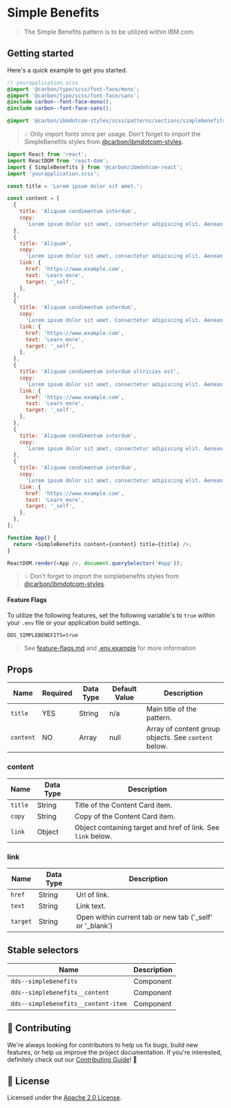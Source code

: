 # Simple Benefits

> The Simple Benefits pattern is to be utilized within IBM.com.

## Getting started

Here's a quick example to get you started.

```scss
// yourapplication.scss
@import '@carbon/type/scss/font-face/mono';
@import '@carbon/type/scss/font-face/sans';
@include carbon--font-face-mono();
@include carbon--font-face-sans();

@import '@carbon/ibmdotcom-styles/scss/patterns/sections/simplebenefits/index.scss';
```

> 💡 Only import fonts once per usage. Don't forget to import the SimpleBenefits
> styles from
> [@carbon/ibmdotcom-styles](https://github.com/carbon-design-system/ibm-dotcom-library/blob/master/packages/styles).

```javascript
import React from 'react';
import ReactDOM from 'react-dom';
import { SimpleBenefits } from '@carbon/ibmdotcom-react';
import 'yourapplication.scss';

const title = 'Lorem ipsum dolor sit amet.';

const content = [
  {
    title: 'Aliquam condimentum interdum',
    copy:
      'Lorem ipsum dolor sit amet, consectetur adipiscing elit. Aenean et ultricies est. Mauris iaculis eget dolor nec hendrerit. Phasellus at elit sollicitudin, sodales nulla quis, consequat libero.',
  },
  {
    title: 'Aliquam',
    copy:
      'Lorem ipsum dolor sit amet, consectetur adipiscing elit. Aenean et ultricies est. Mauris iaculis eget dolor nec hendrerit. Phasellus at elit sollicitudin, sodales nulla quis, consequat libero.',
    link: {
      href: 'https://www.example.com',
      text: 'Learn more',
      target: '_self',
    },
  },
  {
    title: 'Aliquam condimentum interdum',
    copy:
      'Lorem ipsum dolor sit amet. Consectetur adipiscing elit. Aenean et ultricies est. Aenean et ultricies est.',
    link: {
      href: 'https://www.example.com',
      text: 'Learn more',
      target: '_self',
    },
  },
  {
    title: 'Aliquam condimentum interdum ultricies est',
    copy:
      'Lorem ipsum dolor sit amet, consectetur adipiscing elit. Aenean et ultricies est.',
    link: {
      href: 'https://www.example.com',
      text: 'Learn more',
      target: '_self',
    },
  },
  {
    title: 'Aliquam condimentum interdum',
    copy:
      'Lorem ipsum dolor sit amet, consectetur adipiscing elit. Aenean et ultricies est. Mauris iaculis eget dolor nec hendrerit. Phasellus at elit sollicitudin, sodales nulla quis, consequat libero.',
  },
  {
    title: 'Aliquam condimentum interdum',
    copy:
      'Lorem ipsum dolor sit amet, consectetur adipiscing elit. Aenean et ultricies est. Mauris iaculis eget dolor nec hendrerit. Phasellus at elit sollicitudin, sodales nulla quis, consequat libero.',
    link: {
      href: 'https://www.example.com',
      text: 'Learn more',
      target: '_self',
    },
  },
];

function App() {
  return <SimpleBenefits content={content} title={title} />;
}

ReactDOM.render(<App />, document.querySelector('#app'));
```

> 💡 Don't forget to import the simplebenefits styles from
> [@carbon/ibmdotcom-styles](https://github.com/carbon-design-system/ibm-dotcom-library/blob/master/packages/styles).

#### Feature Flags

To utilize the following features, set the following variable's to `true` within
your `.env` file or your application build settings.

```
DDS_SIMPLEBENEFITS=true
```

> See
> [feature-flags.md](https://github.com/carbon-design-system/ibm-dotcom-library/blob/master/packages/patterns-react/docs/feature-flags.md)
> and
> [.env.example](https://github.com/carbon-design-system/ibm-dotcom-library/blob/master/packages/patterns-react/.env.example)
> for more information

## Props

| Name      | Required | Data Type | Default Value | Description                                          |
| --------- | -------- | --------- | ------------- | ---------------------------------------------------- |
| `title`   | YES      | String    | n/a           | Main title of the pattern.                           |
| `content` | NO       | Array     | null          | Array of content group objects. See `content` below. |

### content

| Name    | Data Type | Description                                                  |
| ------- | --------- | ------------------------------------------------------------ |
| `title` | String    | Title of the Content Card item.                              |
| `copy`  | String    | Copy of the Content Card item.                               |
| `link`  | Object    | Object containing target and href of link. See `link` below. |

### link

| Name     | Data Type | Description                                                |
| -------- | --------- | ---------------------------------------------------------- |
| `href`   | String    | Url of link.                                               |
| `text`   | String    | Link text.                                                 |
| `target` | String    | Open within current tab or new tab ('\_self' or '\_blank') |

## Stable selectors

| Name                                | Description |
| ----------------------------------- | ----------- |
| `dds--simplebenefits`               | Component   |
| `dds--simplebenefits__content`      | Component   |
| `dds--simplebenefits__content-item` | Component   |

## 🙌 Contributing

We're always looking for contributors to help us fix bugs, build new features,
or help us improve the project documentation. If you're interested, definitely
check out our
[Contributing Guide](https://github.com/carbon-design-system/ibm-dotcom-library/blob/master/.github/CONTRIBUTING.md)!
👀

## 📝 License

Licensed under the
[Apache 2.0 License](https://github.com/carbon-design-system/ibm-dotcom-library/blob/master/LICENSE).
